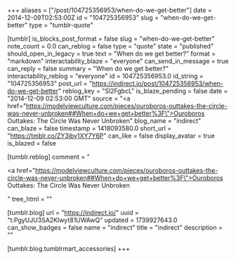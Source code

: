 +++
aliases = ["/post/104725356953/when-do-we-get-better"]
date = 2014-12-09T02:53:00Z
id = "104725356953"
slug = "when-do-we-get-better"
type = "tumblr-quote"

[tumblr]
is_blocks_post_format = false
slug = "when-do-we-get-better"
note_count = 0.0
can_reblog = false
type = "quote"
state = "published"
should_open_in_legacy = true
text = "When do we get better?"
format = "markdown"
interactability_blaze = "everyone"
can_send_in_message = true
can_reply = false
summary = "When do we get better?"
interactability_reblog = "everyone"
id = 104725356953.0
id_string = "104725356953"
post_url = "https://indirect.io/post/104725356953/when-do-we-get-better"
reblog_key = "Sl2FgbcL"
is_blaze_pending = false
date = "2014-12-09 02:53:00 GMT"
source = "<a href=\"https://modelviewculture.com/pieces/ouroboros-outtakes-the-circle-was-never-unbroken##When+do+we+get+better%3F\">Ouroboros Outtakes: The Circle Was Never Unbroken</a>"
blog_name = "indirect"
can_blaze = false
timestamp = 1418093580.0
short_url = "https://tmblr.co/ZY3jby1XY7Y6P"
can_like = false
display_avatar = true
is_blazed = false

[tumblr.reblog]
comment = "<p><a href=\"https://modelviewculture.com/pieces/ouroboros-outtakes-the-circle-was-never-unbroken##When+do+we+get+better%3F\">Ouroboros Outtakes: The Circle Was Never Unbroken</a></p>"
tree_html = ""

[tumblr.blog]
url = "https://indirect.io/"
uuid = "t:PgyUJU3SA2Klwyt81UWAwQ"
updated = 1739927643.0
can_show_badges = false
name = "indirect"
title = "indirect"
description = ""

[tumblr.blog.tumblrmart_accessories]
+++
